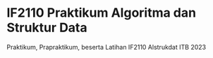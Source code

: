 # IF2110 Praktikum Algoritma dan Struktur Data
Praktikum, Prapraktikum, beserta Latihan IF2110 Alstrukdat ITB 2023
